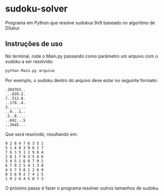 # sudoku-solver

Programa em Python que resolve sudokus 9x9 baseado no algorítmo de DSatur.

## Instruções de uso

No terminal, rode o Main.py passando como parâmetro um arquivo com o sudoku a ser resolvido:
```bash
python Main.py arquivo
```
Por exemplo, o sudoku dentro do arquivo deve estar no seguinte formato:

```
.284763..
...839.2.
7..512.8.
..179..4.
3........
..9...1..
.5..8....
..692...5
..2645...
```

Que será resolvido, resultando em:

```
9 2 8 4 7 6 3 5 1
5 1 4 8 3 9 6 2 7
7 6 3 5 1 2 9 8 4
2 8 1 7 9 3 5 4 6
3 4 5 1 6 8 7 9 2
6 7 9 2 5 4 1 3 8
4 5 7 3 8 1 2 6 9
8 3 6 9 2 7 4 1 5
1 9 2 6 4 5 8 7 3
```

O próximo passo é fazer o programa resolver outros tamanhos de sudoku. 

